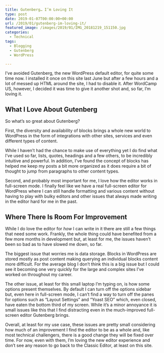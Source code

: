 ```yaml
---
title: Gutenberg… I’m Loving It
type: post
date: 2019-01-07T00:00:00+00:00
url: /2019/01/gutenberg-im-loving-it/
featured_image: /images/2019/01/IMG_20181219_151150.jpg
categories:
  - Technical
tags:
  - Blogging
  - Gutenberg
  - WordPress

---
```

I’ve avoided Gutenberg, the new WordPress default editor, for quite some time now. I installed it once on this site last June but after a few hours and a lot of messed up HTML around the site, I had to disable it. After WordCamp US, however, I decided it was time to give it another shot and, so far, I’m loving it.
## What I Love About Gutenberg

So what’s so great about Gutenberg?

First, the diversity and availability of blocks brings a whole new world to WordPress in the form of integrations with other sites, services and even different types of content.

While I haven’t had the chance to make use of everything yet I do find what I’ve used so far, lists, quotes, headings and a few others, to be incredibly intuitive and powerful. In addition, I’ve found the concept of blocks has helped me keep my posts a bit more organized as it does require a bit of thought to jump from paragraphs to other content types.

Second, and probably most important for me, I love how the editor works in full-screen mode. I finally feel like we have a real full-screen editor for WordPress where I can still handle formatting and various content without having to play with bulky editors and other issues that always made writing in the editor hard for me in the past.

## Where There Is Room For Improvement

While I do love the editor for _how_ I can write in it there are still a few things that need some work. Frankly, the whole thing could have benefited from a few more months in development but, at least for me, the issues haven’t been so bad as to have slowed me down, so far.

The biggest issue that worries me is data storage. Blocks in WordPress are stored mostly as post content making querying an individual blocks content more difficult. For the average blog I don’t think this is a big issue but I could see it becoming one very quickly for the large and complex sites I’ve worked on throughout my career.

The other issue, at least for this small laptop I’m typing on, is how some options present themselves. By default I can turn off the options sidebar but, even here in full-screen mode, I can’t find a way to turn off the panes for options such as “Layout Settings” and “Yoast SEO” which, even closed, have eaten the bottom third of my screen. While it’s a minor annoyance it is small issues like this that I find distracting even in the much-improved full-screen editor Gutenberg brings.

Overall, at least for my use case, these issues are pretty small considering how much of an improvement I find the editor to be as a whole and, like most technical challengers, there is a good change they will be fixed over time. For now, even with them, I’m loving the new editor experience and don’t see any reason to go back to the Classic Editor, at least on this site.